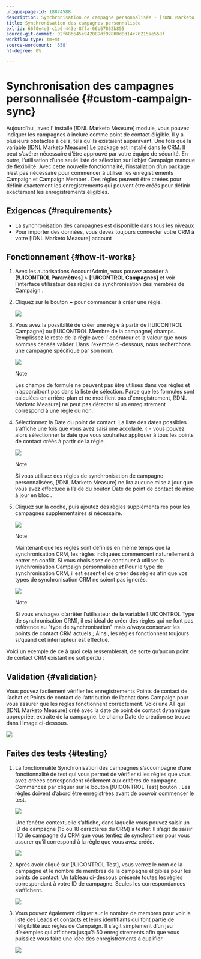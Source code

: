 ```yaml
---
unique-page-id: 18874588
description: Synchronisation de campagne personnalisée - [!DNL Marketo Measure] - Documentation du produit
title: Synchronisation des campagnes personnalisée
exl-id: 66f0e4e3-c1b6-443e-8ffa-06b67862b855
source-git-commit: 02f686645e942089df92800d8d14c76215ae558f
workflow-type: tm+mt
source-wordcount: '658'
ht-degree: 0%

---
```


# Synchronisation des campagnes personnalisée {#custom-campaign-sync}

Aujourd’hui, avec l’ installé [!DNL Marketo Measure] module, vous pouvez indiquer les campagnes à inclure comme point de contact éligible. Il y a plusieurs obstacles à cela, tels qu&#39;ils existaient auparavant. Une fois que la variable [!DNL Marketo Measure] Le package est installé dans le CRM. Il peut s’avérer nécessaire d’être approuvé par votre équipe de sécurité. En outre, l’utilisation d’une seule liste de sélection sur l’objet Campaign manque de flexibilité. Avec cette nouvelle fonctionnalité, l’installation d’un package n’est pas nécessaire pour commencer à utiliser les enregistrements Campaign et Campaign Member . Des règles peuvent être créées pour définir exactement les enregistrements qui peuvent être créés pour définir exactement les enregistrements éligibles.

## Exigences {#requirements}

* La synchronisation des campagnes est disponible dans tous les niveaux
* Pour importer des données, vous devez toujours connecter votre CRM à votre [!DNL Marketo Measure] account

## Fonctionnement {#how-it-works}

1. Avec les autorisations AccountAdmin, vous pouvez accéder à **[!UICONTROL Paramètres]** > **[!UICONTROL Campagnes]** et voir l’interface utilisateur des règles de synchronisation des membres de Campaign .
1. Cliquez sur le bouton **+** pour commencer à créer une règle.

   ![](assets/1-1.png)

1. Vous avez la possibilité de créer une règle à partir de [!UICONTROL Campagne] ou [!UICONTROL Membre de la campagne] champs. Remplissez le reste de la règle avec l’ opérateur et la valeur que nous sommes censés valider. Dans l&#39;exemple ci-dessous, nous recherchons une campagne spécifique par son nom.

   ![](assets/2-1.png)

   >[!NOTE]
   >
   >Les champs de formule ne peuvent pas être utilisés dans vos règles et n’apparaîtront pas dans la liste de sélection. Parce que les formules sont calculées en arrière-plan et ne modifient pas d&#39;enregistrement, [!DNL Marketo Measure] ne peut pas détecter si un enregistrement correspond à une règle ou non.

1. Sélectionnez la Date du point de contact. La liste des dates possibles s’affiche une fois que vous avez saisi une accolade. `{` - vous pouvez alors sélectionner la date que vous souhaitez appliquer à tous les points de contact créés à partir de la règle.

   ![](assets/3-1.png)

   >[!NOTE]
   >
   >Si vous utilisez des règles de synchronisation de campagne personnalisées, [!DNL Marketo Measure] ne lira aucune mise à jour que vous avez effectuée à l’aide du bouton Date de point de contact de mise à jour en bloc .

1. Cliquez sur la coche, puis ajoutez des règles supplémentaires pour les campagnes supplémentaires si nécessaire.

   ![](assets/4-1.png)

   >[!NOTE]
   >
   >Maintenant que les règles sont définies en même temps que la synchronisation CRM, les règles indiquées commencent naturellement à entrer en conflit. Si vous choisissez de continuer à utiliser la synchronisation Campaign personnalisée _et_ Pour le type de synchronisation CRM, il est essentiel de créer des règles afin que vos types de synchronisation CRM ne soient pas ignorés.

   ![](assets/5-1.png)

   >[!NOTE]
   >
   >Si vous envisagez d’arrêter l’utilisateur de la variable [!UICONTROL Type de synchronisation CRM], il est idéal de créer des règles qui ne font pas référence au &quot;type de synchronisation&quot; mais _always_ conserver les points de contact CRM actuels ; Ainsi, les règles fonctionnent toujours si/quand cet interrupteur est effectué.

Voici un exemple de ce à quoi cela ressemblerait, de sorte qu’aucun point de contact CRM existant ne soit perdu :

## Validation {#validation}

Vous pouvez facilement vérifier les enregistrements Points de contact de l’achat et Points de contact de l’attribution de l’achat dans Campaign pour vous assurer que les règles fonctionnent correctement. Voici une AT qui [!DNL Marketo Measure] créé avec la date de point de contact dynamique appropriée, extraite de la campagne. Le champ Date de création se trouve dans l’image ci-dessous.

![](assets/6-1.png)

## Faites des tests {#testing}

1. La fonctionnalité Synchronisation des campagnes s’accompagne d’une fonctionnalité de test qui vous permet de vérifier si les règles que vous avez créées correspondent réellement aux critères de campagne. Commencez par cliquer sur le bouton [!UICONTROL Test] bouton . Les règles doivent d’abord être enregistrées avant de pouvoir commencer le test.

   ![](assets/7-1.png)

   Une fenêtre contextuelle s’affiche, dans laquelle vous pouvez saisir un ID de campagne (15 ou 18 caractères du CRM) à tester. Il s’agit de saisir l’ID de campagne du CRM que vous tentiez de synchroniser pour vous assurer qu’il correspond à la règle que vous avez créée.

   ![](assets/8-1.png)

1. Après avoir cliqué sur [!UICONTROL Test], vous verrez le nom de la campagne et le nombre de membres de la campagne éligibles pour les points de contact. Un tableau ci-dessous présente toutes les règles correspondant à votre ID de campagne. Seules les correspondances s’affichent.

   ![](assets/9.png)

1. Vous pouvez également cliquer sur le nombre de membres pour voir la liste des Leads et contacts et leurs identifiants qui font partie de l&#39;éligibilité aux règles de Campaign. Il s’agit simplement d’un jeu d’exemples qui affichera jusqu’à 50 enregistrements afin que vous puissiez vous faire une idée des enregistrements à qualifier.

   ![](assets/10.png)
